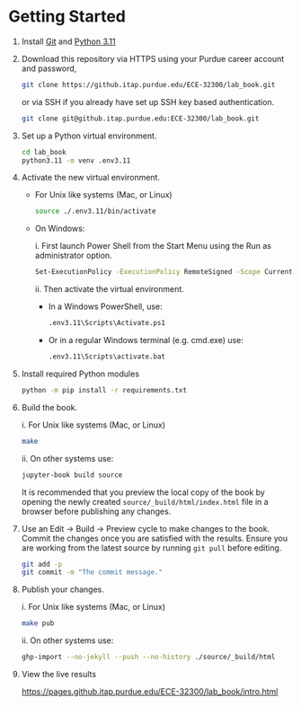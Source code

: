 # Getting Started

1. Install [Git](https://github.com/git-guides/install-git) and [Python
3.11](https://www.python.org/)

2. Download this repository via HTTPS using your Purdue career account and password,

   ```sh
   git clone https://github.itap.purdue.edu/ECE-32300/lab_book.git
   ```
   or via SSH if you already have set up SSH key based authentication.

   ```sh
   git clone git@github.itap.purdue.edu:ECE-32300/lab_book.git
   ```

3. Set up a Python virtual environment.

   ```sh
   cd lab_book
   python3.11 -m venv .env3.11
   ```

4. Activate the new virtual environment.

   - For Unix like systems (Mac, or Linux)

     ```sh
     source ./.env3.11/bin/activate
     ```

   - On Windows:

     i. First launch Power Shell from the Start Menu using the Run as
        administrator option.
        ```sh
        Set-ExecutionPolicy -ExecutionPolicy RemoteSigned -Scope CurrentUser
        ```
     ii. Then activate the virtual environment.

        - In a Windows PowerShell, use:
          ```sh
          .env3.11\Scripts\Activate.ps1
          ```
        - Or in a regular Windows terminal (e.g. cmd.exe) use:
          ```sh
          .env3.11\Scripts\activate.bat
          ```

5. Install required Python modules

   ```sh
   python -m pip install -r requirements.txt
   ```

6. Build the book.

   i. For Unix like systems (Mac, or Linux)
   ```sh
   make
   ```
   ii. On other systems use:
   ```sh
   jupyter-book build source
   ```

   It is recommended that you preview the local copy of the book by opening the
   newly created `source/_build/html/index.html` file in a browser before
   publishing any changes.

7. Use an Edit -> Build -> Preview cycle to make changes to the book. Commit the
changes once you are satisfied with the results.  Ensure you are working from
the latest source by running `git pull` before editing.

   ```sh
   git add -p
   git commit -m "The commit message."
   ```

8. Publish your changes.

   i. For Unix like systems (Mac, or Linux)
   ```sh
   make pub
   ```
   ii. On other systems use:
   ```sh
   ghp-import --no-jekyll --push --no-history ./source/_build/html
   ```

9. View the live results

   https://pages.github.itap.purdue.edu/ECE-32300/lab_book/intro.html